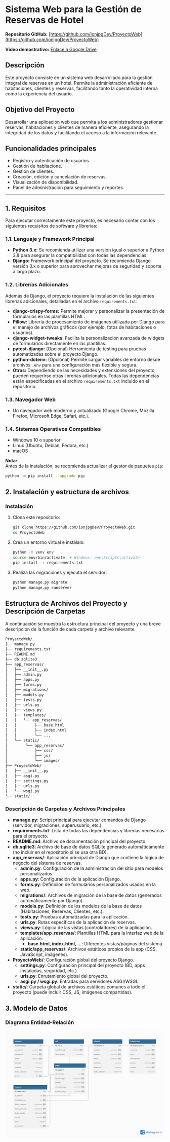 # Sistema Web para la Gestión de Reservas de Hotel

**Repositorio GitHub:** [https://github.com/ionjpgDev/ProyectoWeb](https://github.com/ionjpgDev/ProyectoWeb)

**Video demostrativo:** [Enlace a Google Drive](Pega_aquí_el_enlace_del_video_cuando_lo_tengas)

## Descripción

Este proyecto consiste en un sistema web desarrollado para la gestión integral de reservas en un hotel. Permite la administración eficiente de habitaciones, clientes y reservas, facilitando tanto la operatividad interna como la experiencia del usuario.

## Objetivo del Proyecto

Desarrollar una aplicación web que permita a los administradores gestionar reservas, habitaciones y clientes de manera eficiente, asegurando la integridad de los datos y facilitando el acceso a la información relevante.

## Funcionalidades principales

- Registro y autenticación de usuarios.
- Gestión de habitacione.
- Gestión de clientes.
- Creación, edición y cancelación de reservas.
- Visualización de disponibilidad.
- Panel de administración para seguimiento y reportes.

---

## 1. Requisitos

Para ejecutar correctamente este proyecto, es necesario contar con los siguientes requisitos de software y librerías:

### 1.1. Lenguaje y Framework Principal

- **Python 3.x:** Se recomienda utilizar una versión igual o superior a Python 3.8 para asegurar la compatibilidad con todas las dependencias.
- **Django:** Framework principal del proyecto. Se recomienda Django versión 3.x o superior para aprovechar mejoras de seguridad y soporte a largo plazo.

### 1.2. Librerías Adicionales

Además de Django, el proyecto requiere la instalación de las siguientes librerías adicionales, detalladas en el archivo `requirements.txt`:

- **django-crispy-forms:** Permite mejorar y personalizar la presentación de formularios en las plantillas HTML.
- **Pillow:** Librería de procesamiento de imágenes utilizada por Django para el manejo de archivos gráficos (por ejemplo, fotos de habitaciones o usuarios).
- **django-widget-tweaks:** Facilita la personalización avanzada de widgets de formularios directamente en las plantillas.
- **pytest-django:** (Opcional) Herramienta de testing para pruebas automatizadas sobre el proyecto Django.
- **python-dotenv:** (Opcional) Permite cargar variables de entorno desde archivos `.env` para una configuración más flexible y segura.
- **Otros:** Dependiendo de las necesidades y extensiones del proyecto, pueden requerirse otras librerías adicionales. Todas las dependencias están especificadas en el archivo `requirements.txt` incluido en el repositorio.

### 1.3. Navegador Web

- Un navegador web moderno y actualizado (Google Chrome, Mozilla Firefox, Microsoft Edge, Safari, etc.).

### 1.4. Sistemas Operativos Compatibles

- Windows 10 o superior
- Linux (Ubuntu, Debian, Fedora, etc.)
- macOS

**Nota:**  
Antes de la instalación, se recomienda actualizar el gestor de paquetes `pip`:

```bash
python -m pip install --upgrade pip
```

## 2. Instalación y estructura de archivos

### Instalación

1. Clona este repositorio:

   ```bash
   git clone https://github.com/ionjpgDev/ProyectoWeb.git
   cd ProyectoWeb
   ```

2. Crea un entorno virtual e instálalo:

   ```bash
   python -m venv env
   source env/bin/activate  # Windows: env\Scripts\activate
   pip install -r requirements.txt
   ```

3. Realiza las migraciones y ejecuta el servidor:

   ```bash
   python manage.py migrate
   python manage.py runserver
   ```

## Estructura de Archivos del Proyecto y Descripción de Carpetas

A continuación se muestra la estructura principal del proyecto y una breve descripción de la función de cada carpeta y archivo relevante.

```
ProyectoWeb/
├── manage.py
├── requirements.txt
├── README.md
├── db.sqlite3
├── app_reservas/
│   ├── __init__.py
│   ├── admin.py
│   ├── apps.py
│   ├── forms.py
│   ├── migrations/
│   ├── models.py
│   ├── tests.py
│   ├── urls.py
│   ├── views.py
│   ├── templates/
│   │   └── app_reservas/
│   │        ├── base.html
│   │        ├── index.html
│   │        └── ...
│   └── static/
│        └── app_reservas/
│            ├── css/
│            ├── js/
│            └── images/
├── ProyectoWeb/
│   ├── __init__.py
│   ├── asgi.py
│   ├── settings.py
│   ├── urls.py
│   └── wsgi.py
└── static/
```

### Descripción de Carpetas y Archivos Principales

- **manage.py**: Script principal para ejecutar comandos de Django (servidor, migraciones, superusuario, etc.).
- **requirements.txt**: Lista de todas las dependencias y librerías necesarias para el proyecto.
- **README.md**: Archivo de documentación principal del proyecto.
- **db.sqlite3**: Archivo de base de datos SQLite generado automáticamente (no incluir en el repositorio si se usa otra BD).
- **app_reservas/**: Aplicación principal de Django que contiene la lógica de negocio del sistema de reservas.
  - **admin.py**: Configuración de la administración del sitio para modelos personalizados.
  - **apps.py**: Configuración de la aplicación Django.
  - **forms.py**: Definición de formularios personalizados usados en la web.
  - **migrations/**: Archivos de migración de la base de datos (generados automáticamente por Django).
  - **models.py**: Definición de los modelos de la base de datos (Habitaciones, Reservas, Clientes, etc.).
  - **tests.py**: Pruebas automatizadas para la aplicación.
  - **urls.py**: Rutas específicas de la aplicación de reservas.
  - **views.py**: Lógica de las vistas (controladores) de la aplicación.
  - **templates/app_reservas/**: Plantillas HTML para la interfaz web de la aplicación.
    - **base.html, index.html, ...**: Diferentes vistas/páginas del sistema.
  - **static/app_reservas/**: Archivos estáticos propios de la app (CSS, JavaScript, imágenes).
- **ProyectoWeb/**: Configuración global del proyecto Django.
  - **settings.py**: Configuración principal del proyecto (BD, apps instaladas, seguridad, etc.).
  - **urls.py**: Enrutamiento global del proyecto.
  - **asgi.py / wsgi.py**: Entradas para servidores ASGI/WSGI.
- **static/**: Carpeta global de archivos estáticos comunes a todo el proyecto (puede incluir CSS, JS, imágenes compartidas).


## 3. Modelo de Datos

### Diagrama Entidad-Relación

![Diagrama ER](bd.png)

